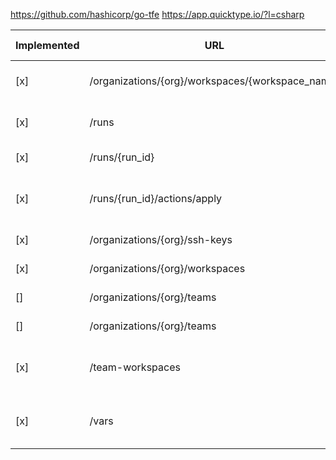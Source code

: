 https://github.com/hashicorp/go-tfe
https://app.quicktype.io/?l=csharp



| Implemented  | URL                                              | HTTP Verb | Description                                 |
|------------- |--------------------------------------------------|-----------|---------------------------------------------|
| [x]          | /organizations/{org}/workspaces/{workspace_name} | GET       | get workspace id                            |
| [x]          | /runs                                            | POST      | plan a workspace execution                  |
| [x]          | /runs/{run_id}                                   | GET       | get run status                              |
| [x]          | /runs/{run_id}/actions/apply                     | POST      | apply a planned workspace execution         |
| [x]          | /organizations/{org}/ssh-keys                    | GET       | get SSH keys                                |
| [x]          | /organizations/{org}/workspaces                  | POST      | create workspace                            |
| []          | /organizations/{org}/teams                       | GET       | query TFE team                              |
| []          | /organizations/{org}/teams                       | POST      | create TFE team                             |
| [x]          | /team-workspaces                                 | POST      | assign team with workspace with level       |
| [x]          | /vars                                            | POST      | attach a value to a workspace (like tfvars) |
